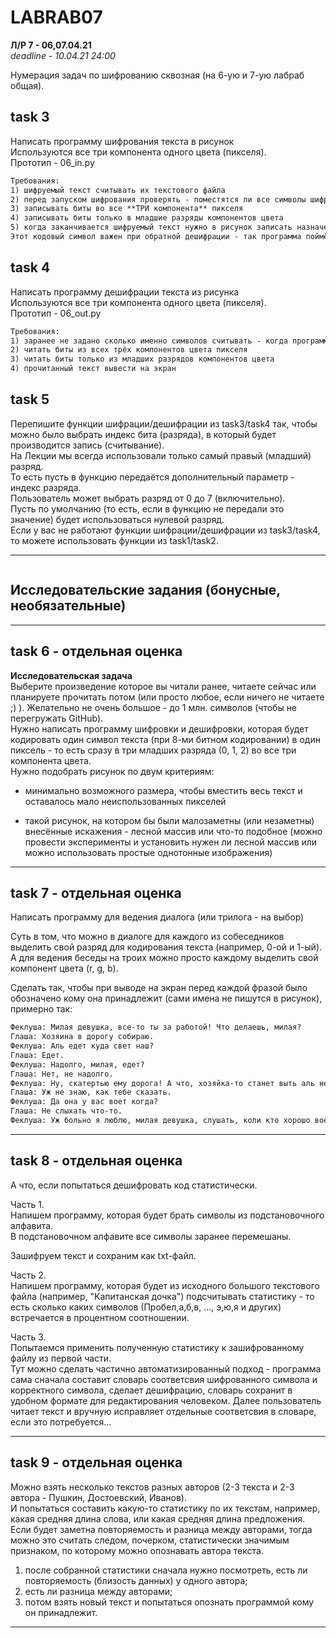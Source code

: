 # LABRAB07  

**Л/Р 7 - 06,07.04.21**  
_deadline - 10.04.21 24:00_  

Нумерация задач по шифрованию сквозная (на 6-ую и 7-ую лабраб общая).  

## task 3  

Написать программу шифрования текста в рисунок  
Используются все три компонента одного цвета (пикселя).  
Прототип - 06_in.py  

```txt
Требования:  
1) шифруемый текст считывать их текстового файла  
2) перед запуском шифрования проверять - поместятся ли все символы шифруемого текста в рисунок  
3) записывать биты во все **ТРИ компонента** пикселя  
4) записывать биты только в младшие разряды компонентов цвета  
5) когда заканчивается шифруемый текст нужно в рисунок записать назначенный кодовый символ, обозначающий конец текста (например, символ с кодом 0 - это можете выбрать сами).  
Этот кодовый символ важен при обратной дешифрации - так программа поймёт, что был прочитан весь текст.  
```

## task 4  

Написать программу дешифрации текста из рисунка  
Используются все три компонента одного цвета (пикселя).  
Прототип - 06_out.py  

```txt
Требования:  
1) заранее не задано сколько именно символов считывать - когда программа детектирует кодовый символ окончания текста, тогда и заканчивает...  
2) читать биты из всех трёх компонентов цвета пикселя  
3) читать биты только из младших разрядов компонентов цвета  
4) прочитанный текст вывести на экран  
```

## task 5  

Перепишите функции шифрации/дешифрации из task3/task4 так, чтобы можно было выбрать индекс бита (разряда), в который будет производится запись (считывание).  
На Лекции мы всегда использовали только самый правый (младший) разряд.  
То есть пусть в функцию передаётся дополнительный параметр - индекс разряда.  
Пользователь может выбрать разряд от 0 до 7 (включительно).  
Пусть по умолчанию (то есть, если в функцию не передали это значение) будет использоваться нулевой разряд.  
Если у вас не работают функции шифрации/дешифрации из task3/task4, то можете использовать функции из task1/task2.  

---  

```

```

## Исследовательские задания (бонусные, необязательные)  

---  

## task 6 - отдельная оценка

**Исследовательская задача**  
Выберите произведение которое вы читали ранее, читаете сейчас или планируете прочитать потом (или просто любое, если ничего не читаете ;) ). Желательно не очень большое - до 1 млн. символов (чтобы не перегружать GitHub).  
Нужно написать программу шифровки и дешифровки, которая будет кодировать один символ текста (при 8-ми битном кодировании) в один пиксель - то есть сразу в три младших разряда (0, 1, 2) во все три компонента цвета.  
Нужно подобрать рисунок по двум критериям:  

- минимально возможного размера, чтобы вместить весь текст и оставалось мало неиспользованных пикселей  

- такой рисунок, на котором бы были малозаметны (или незаметны) внесённые искажения - лесной массив или что-то подобное (можно провести эксперименты и установить нужен ли лесной массив или можно использовать простые однотонные изображения)  

---  

## task 7 - отдельная оценка  

Написать программу для ведения диалога (или трилога - на выбор)  

Суть в том, что можно в диалоге для каждого из собеседников выделить свой разряд для кодирования текста (например, 0-ой и 1-ый).  
А для ведения беседы на троих можно просто каждому выделить свой компонент цвета (r, g, b).  

Сделать так, чтобы при выводе на экран перед каждой фразой было обозначено кому она принадлежит (сами имена не пишутся в рисунок), примерно так:

```txt
Феклуша: Милая девушка, все-то ты за работой! Что делаешь, милая?  
Глаша: Хозяина в дорогу собираю.  
Феклуша: Аль едет куда свет наш?  
Глаша: Едет.  
Феклуша: Надолго, милая, едет?  
Глаша: Нет, не надолго.  
Феклуша: Ну, скатертью ему дорога! А что, хозяйка-то станет выть аль нет?  
Глаша: Уж не знаю, как тебе сказать.  
Феклуша: Да она у вас воет когда?  
Глаша: Не слыхать что-то.  
Феклуша: Уж больно я люблю, милая девушка, слушать, коли кто хорошо воет-то!  
```

---  

## task 8 - отдельная оценка  

А что, если попытаться дешифровать код статистически.  

Часть 1.  
Напишем программу, которая будет брать символы из подстановочного алфавита.  
В подстановочном алфавите все символы заранее перемешаны.  

Зашифруем текст и сохраним как txt-файл.  

Часть 2.  
Напишем программу, которая будет из исходного большого текстового файла (например, "Капитанская дочка") подсчитывать статистику - то есть сколько каких символов (Пробел,а,б,в, ..., э,ю,я и других) встречается в процентном соотношении.  

Часть 3.  
Попытаемся применить полученную статистику к зашифрованному файлу из первой части.  
Тут можно сделать частично автоматизированный подход - программа сама сначала составит словарь соответсвия шифрованного символа и корректного символа, сделает дешифрацию, словарь сохранит в удобном формате для редактирования человеком. Далее пользователь читает текст и вручную исправляет отдельные соответсвия в словаре, если это потребуется...  

---  

## task 9 - отдельная оценка  

Можно взять несколько текстов разных авторов (2-3 текста и 2-3 автора - Пушкин, Достоевский, Иванов).  
И попытаться составить какую-то статистику по их текстам, например, какая средняя длина слова, или какая средняя длина предложения. Если будет заметна повторяемость и разница между авторами, тогда можно это считать следом, почерком, статистически значимым признаком, по которому можно опознавать автора текста.  
1) после собранной статистики сначала нужно посмотреть, есть ли повторяемость (близость данных) у одного автора;  
2) есть ли разница между авторами;  
3) потом взять новый текст и попытаться опознать программой кому он принадлежит.  

---  
